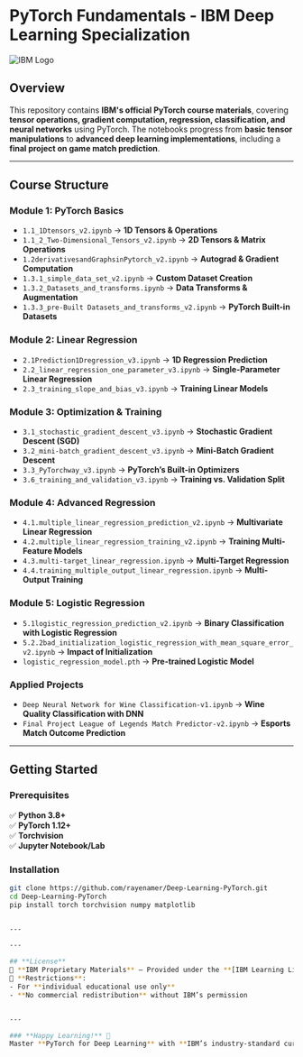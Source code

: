 # **PyTorch Fundamentals - IBM Deep Learning Specialization**  

![IBM Logo](https://upload.wikimedia.org/wikipedia/commons/5/51/IBM_logo.svg)  

## **Overview**  
This repository contains **IBM's official PyTorch course materials**, covering **tensor operations, gradient computation, regression, classification, and neural networks** using PyTorch. The notebooks progress from **basic tensor manipulations** to **advanced deep learning implementations**, including a **final project on game match prediction**.  

---

## **Course Structure**  

### **Module 1: PyTorch Basics**  
- `1.1_1Dtensors_v2.ipynb` → **1D Tensors & Operations**  
- `1.1_2_Two-Dimensional_Tensors_v2.ipynb` → **2D Tensors & Matrix Operations**  
- `1.2derivativesandGraphsinPytorch_v2.ipynb` → **Autograd & Gradient Computation**  
- `1.3.1_simple_data_set_v2.ipynb` → **Custom Dataset Creation**  
- `1.3.2_Datasets_and_transforms.ipynb` → **Data Transforms & Augmentation**  
- `1.3.3_pre-Built Datasets_and_transforms_v2.ipynb` → **PyTorch Built-in Datasets**  

### **Module 2: Linear Regression**  
- `2.1Prediction1Dregression_v3.ipynb` → **1D Regression Prediction**  
- `2.2_linear_regression_one_parameter_v3.ipynb` → **Single-Parameter Linear Regression**  
- `2.3_training_slope_and_bias_v3.ipynb` → **Training Linear Models**  

### **Module 3: Optimization & Training**  
- `3.1_stochastic_gradient_descent_v3.ipynb` → **Stochastic Gradient Descent (SGD)**  
- `3.2_mini-batch_gradient_descent_v3.ipynb` → **Mini-Batch Gradient Descent**  
- `3.3_PyTorchway_v3.ipynb` → **PyTorch’s Built-in Optimizers**  
- `3.6_training_and_validation_v3.ipynb` → **Training vs. Validation Split**  

### **Module 4: Advanced Regression**  
- `4.1.multiple_linear_regression_prediction_v2.ipynb` → **Multivariate Linear Regression**  
- `4.2.multiple_linear_regression_training_v2.ipynb` → **Training Multi-Feature Models**  
- `4.3.multi-target_linear_regression.ipynb` → **Multi-Target Regression**  
- `4.4.training_multiple_output_linear_regression.ipynb` → **Multi-Output Training**  

### **Module 5: Logistic Regression**  
- `5.1logistic_regression_prediction_v2.ipynb` → **Binary Classification with Logistic Regression**  
- `5.2.2bad_initialization_logistic_regression_with_mean_square_error_v2.ipynb` → **Impact of Initialization**  
- `logistic_regression_model.pth` → **Pre-trained Logistic Model**  

### **Applied Projects**  
- `Deep Neural Network for Wine Classification-v1.ipynb` → **Wine Quality Classification with DNN**  
- `Final Project League of Legends Match Predictor-v2.ipynb` → **Esports Match Outcome Prediction**  

---

## **Getting Started**  

### **Prerequisites**  
✅ **Python 3.8+**  
✅ **PyTorch 1.12+**  
✅ **Torchvision**  
✅ **Jupyter Notebook/Lab**  

### **Installation**  
```bash
git clone https://github.com/rayenamer/Deep-Learning-PyTorch.git
cd Deep-Learning-PyTorch
pip install torch torchvision numpy matplotlib


---

---

## **License**  
📜 **IBM Proprietary Materials** – Provided under the **[IBM Learning License Agreement](https://www.ibm.com/legal/learning)**.  
🚫 **Restrictions**:  
- For **individual educational use only**  
- **No commercial redistribution** without IBM’s permission  


---

### **Happy Learning!** 🚀  
Master **PyTorch for Deep Learning** with **IBM’s industry-standard curriculum**.
